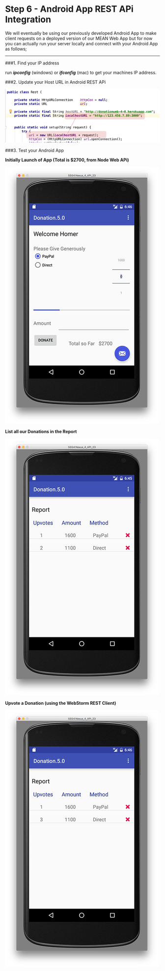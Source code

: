 # Step 6 - Android App REST APi Integration

We will eventually be using our previously developed Android App to make client requests on a deployed version of our MEAN Web App but for now you can actually run your server locally and connect with your Android App as follows;

---

###1. Find your IP address

run ***ipconfig*** (windows) or ***ifconfig*** (mac) to get your machines IP address.

###2. Update your Host URL in Android REST APi

![](../lab02/images/lab02android00.png)

###3. Test your Android App

**Initially Launch of App (Total is $2700, from Node Web APi)**

![](../lab02/images/lab02android03.png)

**List all our Donations in the Report**

![](../lab02/images/lab02android01.png)

**Upvote a Donation (using the WebStorm REST Client)**

![](../lab02/images/lab02android02.png)